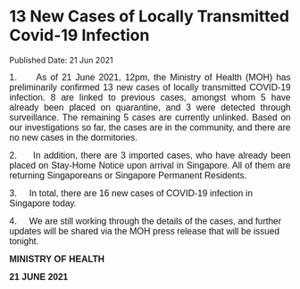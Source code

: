 <html>
    <meta http-equiv="Content-Type" content="text/html; charset=utf-8"/>
    <meta charset="utf-8"/>
    <title>13 New Cases of Locally Transmitted Covid-19 Infection</title>
    <body><h1>13 New Cases of Locally Transmitted Covid-19 Infection</h1>
    <p>Published Date: 21 Jun 2021</p> <p style="text-align: justify;"><span style="font-family: Arial; font-size: 16px;">1.&nbsp; &nbsp; &nbsp;As of 21 June 2021, 12pm, the Ministry of Health (MOH) has preliminarily confirmed 13 new cases of locally transmitted COVID-19 infection.&nbsp;8 <span class="bumpedfont15">are linked to previous cases, amongst whom 5 have already been placed on quarantine, and 3 were detected through surveillance.</span><span class="bumpedfont15"> </span>The remaining 5 cases are currently unlinked.&nbsp;Based on our investigations so far, the cases are in the community, and there are no new cases in the dormitories.</span></p> <p style="text-align: justify;"><span style="font-size: 16px; font-family: Arial;">2.&nbsp; &nbsp; &nbsp;</span><span style="text-align: left; font-size: 16px; font-family: Arial;">In addition, there are 3 imported cases, who have already been placed on Stay-Home Notice upon arrival in Singapore</span><span style="text-align: left; font-size: 16px; font-family: Arial;">. All of them are returning Singaporeans or Singapore Permanent Residents.</span></p><p><p><span style="font-size: 16px; font-family: Arial;">3.&nbsp; &nbsp; &nbsp;</span><span style="font-size: 16px; font-family: Arial;">In total, there are 16 new cases of COVID-19 infection in Singapore today.</span></p></p><p><p><span style="font-size: 16px; font-family: Arial;">4.&nbsp; &nbsp; &nbsp;</span><span style="font-size: 16px; font-family: Arial;">We are still working through the details of the cases, and further updates will be shared via the MOH press release that will be issued tonight.</span></p></p> <p><span style="font-size: 16px; font-family: Arial;"><strong style="font-family: Arial;">MINISTRY OF HEALTH</strong><br></span></p><span style="font-size: 16px; font-family: Arial;"> <strong>21 JUNE 2021</strong></span></body>
</html>